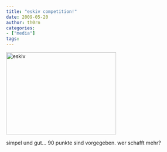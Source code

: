 ```yaml
---
title: "eskiv competition!"
date: 2009-05-20
author: th0rn
categories:
- ["media"]
tags:
---
```

<a href="http://www.langeneggers.ch/Spiele_d/Eskiv/eskiv.htm"><img class="alignnone size-medium wp-image-250" title="eskiv" src="https://www.channel23.de/blog/wp-content/uploads/2009/05/eskiv-300x224.jpg" alt="eskiv" width="300" height="224" /></a>

simpel und gut... 90 punkte sind vorgegeben. wer schafft mehr?
